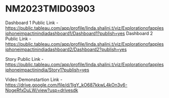 # NM2023TMID03903


Dashboard 1 Public Link - https://public.tableau.com/app/profile/linda.shalini.t/viz/Explorationofapplesiphoneimpactinindiadashboard1/Dashboard1?publish=yes
Dashboard 2 Public Link - https://public.tableau.com/app/profile/linda.shalini.t/viz/Explorationofapplesiphoneimpactinindiadashboard2/Dashboard2?publish=yes

Story Public Link - https://public.tableau.com/app/profile/linda.shalini.t/viz/Explorationofapplesiphoneimpactinindia/Story1?publish=yes

Video Demonstartion Link - https://drive.google.com/file/d/1IgY_kO687kkwL4kOn3y6-NogeRfxDuLW/view?usp=drivesdk
